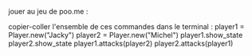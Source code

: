 
jouer au jeu de poo.me :


copier-coller l'ensemble de ces commandes dans le terminal :
player1 = Player.new("Jacky")
player2 = Player.new("Michel")
player1.show_state
player2.show_state
player1.attacks(player2)
player2.attacks(player1)
